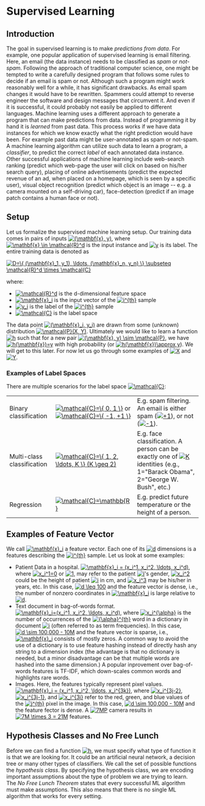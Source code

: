 # Supervised Learning

## Introduction

The goal in supervised learning is to make *predictions from data*. For example, one popular application of supervised learning is email filtering. Here, an email (the data instance) needs to be classified as *spam* or *not-spam*. Following the approach of traditional computer science, one might be tempted to write a carefully designed program that follows some rules to decide if an email is spam or not. Although such a program might work reasonably well for a while, it has significant drawbacks. As email spam changes it would have to be rewritten. Spammers could attempt to reverse engineer the software and design messages that circumvent it. And even if it is successful, it could probably not easily be applied to different languages. Machine learning uses a different approach to generate a program that can make predictions from data. Instead of programming it by hand it is *learned* from past data. This process works if we have data instances for which we know exactly what the right prediction would have been. For example past data might be user-annotated as spam or not-spam. A machine learning algorithm can utilize such data to learn a program, a *classifier*, to predict the correct *label* of each annotated data instance. Other successful applications of machine learning include web-search ranking (predict which web-page the user will click on based on his/her search query), placing of online advertisements (predict the expected revenue of an ad, when placed on a homepage, which is seen by a specific user), visual object recognition (predict which object is an image -- e.g. a camera mounted on a self-driving car), face-detection (predict if an image patch contains a human face or not).

## Setup

Let us formalize the supervised machine learning setup. Our training data comes in pairs of inputs <a href="https://www.codecogs.com/eqnedit.php?latex=(\mathbf{x},&space;y)" target="_blank"><img src="https://latex.codecogs.com/gif.latex?(\mathbf{x},&space;y)" title="(\mathbf{x}, y)" /></a>, where <a href="https://www.codecogs.com/eqnedit.php?latex=\mathbf{x}&space;\in&space;\mathcal{R}^d" target="_blank"><img src="https://latex.codecogs.com/gif.latex?\mathbf{x}&space;\in&space;\mathcal{R}^d" title="\mathbf{x} \in \mathcal{R}^d" /></a> is the input instance and <a href="https://www.codecogs.com/eqnedit.php?latex=y" target="_blank"><img src="https://latex.codecogs.com/gif.latex?y" title="y" /></a> is its label. The entire training data is denoted as

<a href="https://www.codecogs.com/eqnedit.php?latex=D=\{&space;(\mathbf{x}_1,&space;y_1),&space;\ldots,&space;(\mathbf{x}_n,&space;y_n)&space;\}&space;\subseteq&space;\mathcal{R}^d&space;\times&space;\mathcal{C}" target="_blank"><img src="https://latex.codecogs.com/gif.latex?D=\{&space;(\mathbf{x}_1,&space;y_1),&space;\ldots,&space;(\mathbf{x}_n,&space;y_n)&space;\}&space;\subseteq&space;\mathcal{R}^d&space;\times&space;\mathcal{C}" title="D=\{ (\mathbf{x}_1, y_1), \ldots, (\mathbf{x}_n, y_n) \} \subseteq \mathcal{R}^d \times \mathcal{C}" /></a>

where:

- <a href="https://www.codecogs.com/eqnedit.php?latex=\mathcal{R}^d" target="_blank"><img src="https://latex.codecogs.com/gif.latex?\mathcal{R}^d" title="\mathcal{R}^d" /></a> is the d-dimensional feature space
- <a href="https://www.codecogs.com/eqnedit.php?latex=\mathbf{x}_i" target="_blank"><img src="https://latex.codecogs.com/gif.latex?\mathbf{x}_i" title="\mathbf{x}_i" /></a> is the input vector of the <a href="https://www.codecogs.com/eqnedit.php?latex=i^{th}" target="_blank"><img src="https://latex.codecogs.com/gif.latex?i^{th}" title="i^{th}" /></a> sample
- <a href="https://www.codecogs.com/eqnedit.php?latex=y_i" target="_blank"><img src="https://latex.codecogs.com/gif.latex?y_i" title="y_i" /></a> is the label of the <a href="https://www.codecogs.com/eqnedit.php?latex=i^{th}" target="_blank"><img src="https://latex.codecogs.com/gif.latex?i^{th}" title="i^{th}" /></a> sample
- <a href="https://www.codecogs.com/eqnedit.php?latex=\mathcal{C}" target="_blank"><img src="https://latex.codecogs.com/gif.latex?\mathcal{C}" title="\mathcal{C}" /></a> is the label space

The data point <a href="https://www.codecogs.com/eqnedit.php?latex=(\mathbf{x}_i,&space;y_i)" target="_blank"><img src="https://latex.codecogs.com/gif.latex?(\mathbf{x}_i,&space;y_i)" title="(\mathbf{x}_i, y_i)" /></a> are drawn from some (unknown) distribution <a href="https://www.codecogs.com/eqnedit.php?latex=\mathcal{P}(X,&space;Y)" target="_blank"><img src="https://latex.codecogs.com/gif.latex?\mathcal{P}(X,&space;Y)" title="\mathcal{P}(X, Y)" /></a>. Ultimately we would like to learn a function <a href="https://www.codecogs.com/eqnedit.php?latex=h" target="_blank"><img src="https://latex.codecogs.com/gif.latex?h" title="h" /></a> such that for a new pair <a href="https://www.codecogs.com/eqnedit.php?latex=(\mathbf{x},&space;y)&space;\sim&space;\mathcal{P}" target="_blank"><img src="https://latex.codecogs.com/gif.latex?(\mathbf{x},&space;y)&space;\sim&space;\mathcal{P}" title="(\mathbf{x}, y) \sim \mathcal{P}" /></a>, we have <a href="https://www.codecogs.com/eqnedit.php?latex=h(\mathbf{x})=y" target="_blank"><img src="https://latex.codecogs.com/gif.latex?h(\mathbf{x})=y" title="h(\mathbf{x})=y" /></a> with high probability (or <a href="https://www.codecogs.com/eqnedit.php?latex=h(\mathbf{x})\approx&space;y" target="_blank"><img src="https://latex.codecogs.com/gif.latex?h(\mathbf{x})\approx&space;y" title="h(\mathbf{x})\approx y" /></a>). We will get to this later. For now let us go through some examples of <a href="https://www.codecogs.com/eqnedit.php?latex=X" target="_blank"><img src="https://latex.codecogs.com/gif.latex?X" title="X" /></a> and <a href="https://www.codecogs.com/eqnedit.php?latex=Y" target="_blank"><img src="https://latex.codecogs.com/gif.latex?Y" title="Y" /></a>.

### Examples of Label Spaces

There are multiple scenarios for the label space <a href="https://www.codecogs.com/eqnedit.php?latex=\mathcal{C}" target="_blank"><img src="https://latex.codecogs.com/gif.latex?\mathcal{C}" title="\mathcal{C}" /></a>:

| | | |
| - | - | - |
| Binary classification | <a href="https://www.codecogs.com/eqnedit.php?latex=\mathcal{C}=\{&space;0,&space;1&space;\}" target="_blank"><img src="https://latex.codecogs.com/gif.latex?\mathcal{C}=\{&space;0,&space;1&space;\}" title="\mathcal{C}=\{ 0, 1 \}" /></a> or <a href="https://www.codecogs.com/eqnedit.php?latex=\mathcal{C}=\{&space;-1,&space;&plus;1&space;\}" target="_blank"><img src="https://latex.codecogs.com/gif.latex?\mathcal{C}=\{&space;-1,&space;&plus;1&space;\}" title="\mathcal{C}=\{ -1, +1 \}" /></a> | E.g. spam filtering. An email is either spam (<a href="https://www.codecogs.com/eqnedit.php?latex=&plus;1" target="_blank"><img src="https://latex.codecogs.com/gif.latex?&plus;1" title="+1" /></a>), or not (<a href="https://www.codecogs.com/eqnedit.php?latex=-1" target="_blank"><img src="https://latex.codecogs.com/gif.latex?-1" title="-1" /></a>). |
| Multi-class classification | <a href="https://www.codecogs.com/eqnedit.php?latex=\mathcal{C}=\{&space;1,&space;2,&space;\ldots,&space;K&space;\}&space;(K&space;\geq&space;2)" target="_blank"><img src="https://latex.codecogs.com/gif.latex?\mathcal{C}=\{&space;1,&space;2,&space;\ldots,&space;K&space;\}&space;(K&space;\geq&space;2)" title="\mathcal{C}=\{ 1, 2, \ldots, K \} (K \geq 2)" /></a> | E.g. face classification. A person can be exactly one of <a href="https://www.codecogs.com/eqnedit.php?latex=K" target="_blank"><img src="https://latex.codecogs.com/gif.latex?K" title="K" /></a> identities (e.g., 1="Barack Obama", 2="George W. Bush", etc.) |
| Regression | <a href="https://www.codecogs.com/eqnedit.php?latex=\mathcal{C}=\mathbb{R}" target="_blank"><img src="https://latex.codecogs.com/gif.latex?\mathcal{C}=\mathbb{R}" title="\mathcal{C}=\mathbb{R}" /></a> | E.g. predict future temperature or the height of a person. |

## Examples of Feature Vector

We call <a href="https://www.codecogs.com/eqnedit.php?latex=\mathbf{x}_i" target="_blank"><img src="https://latex.codecogs.com/gif.latex?\mathbf{x}_i" title="\mathbf{x}_i" /></a> a feature vector. Each one of its <a href="https://www.codecogs.com/eqnedit.php?latex=d" target="_blank"><img src="https://latex.codecogs.com/gif.latex?d" title="d" /></a> dimensions is a features describing the <a href="https://www.codecogs.com/eqnedit.php?latex=i^{th}" target="_blank"><img src="https://latex.codecogs.com/gif.latex?i^{th}" title="i^{th}" /></a> sample. Let us look at some examples:

- Patient Data in a hospital. <a href="https://www.codecogs.com/eqnedit.php?latex=\mathbf{x}_i&space;=&space;(x_i^1,&space;x_i^2,&space;\ldots,&space;x_i^d)" target="_blank"><img src="https://latex.codecogs.com/gif.latex?\mathbf{x}_i&space;=&space;(x_i^1,&space;x_i^2,&space;\ldots,&space;x_i^d)" title="\mathbf{x}_i = (x_i^1, x_i^2, \ldots, x_i^d)" /></a>, where <a href="https://www.codecogs.com/eqnedit.php?latex=x_i^1=0" target="_blank"><img src="https://latex.codecogs.com/gif.latex?x_i^1=0" title="x_i^1=0" /></a> or <a href="https://www.codecogs.com/eqnedit.php?latex=1" target="_blank"><img src="https://latex.codecogs.com/gif.latex?1" title="1" /></a>, may refer to the patient <a href="https://www.codecogs.com/eqnedit.php?latex=i" target="_blank"><img src="https://latex.codecogs.com/gif.latex?i" title="i" /></a>'s gender, <a href="https://www.codecogs.com/eqnedit.php?latex=x_i^2" target="_blank"><img src="https://latex.codecogs.com/gif.latex?x_i^2" title="x_i^2" /></a> could be the height of patient <a href="https://www.codecogs.com/eqnedit.php?latex=i" target="_blank"><img src="https://latex.codecogs.com/gif.latex?i" title="i" /></a> in cm, and <a href="https://www.codecogs.com/eqnedit.php?latex=x_i^3" target="_blank"><img src="https://latex.codecogs.com/gif.latex?x_i^3" title="x_i^3" /></a> may be his/her in years, etc. In this case, <a href="https://www.codecogs.com/eqnedit.php?latex=d&space;\leq&space;100" target="_blank"><img src="https://latex.codecogs.com/gif.latex?d&space;\leq&space;100" title="d \leq 100" /></a> and the feature vector is dense, i.e., the number of nonzero coordinates in <a href="https://www.codecogs.com/eqnedit.php?latex=\mathbf{x}_i" target="_blank"><img src="https://latex.codecogs.com/gif.latex?\mathbf{x}_i" title="\mathbf{x}_i" /></a> is large relative to <a href="https://www.codecogs.com/eqnedit.php?latex=d" target="_blank"><img src="https://latex.codecogs.com/gif.latex?d" title="d" /></a>.
- Text document in bag-of-words format. <a href="https://www.codecogs.com/eqnedit.php?latex=\mathbf{x}_i=(x_i^1,&space;x_i^2,&space;\ldots,&space;x_i^d)" target="_blank"><img src="https://latex.codecogs.com/gif.latex?\mathbf{x}_i=(x_i^1,&space;x_i^2,&space;\ldots,&space;x_i^d)" title="\mathbf{x}_i=(x_i^1, x_i^2, \ldots, x_i^d)" /></a>, where <a href="https://www.codecogs.com/eqnedit.php?latex=x_i^{\alpha}" target="_blank"><img src="https://latex.codecogs.com/gif.latex?x_i^{\alpha}" title="x_i^{\alpha}" /></a> is the number of occurrences of the <a href="https://www.codecogs.com/eqnedit.php?latex={\alpha}^{th}" target="_blank"><img src="https://latex.codecogs.com/gif.latex?{\alpha}^{th}" title="{\alpha}^{th}" /></a> word in a dictionary in document <a href="https://www.codecogs.com/eqnedit.php?latex=i" target="_blank"><img src="https://latex.codecogs.com/gif.latex?i" title="i" /></a> (often referred to as term frequencies). In this case, <a href="https://www.codecogs.com/eqnedit.php?latex=d&space;\sim&space;100,000&space;-&space;10M" target="_blank"><img src="https://latex.codecogs.com/gif.latex?d&space;\sim&space;100,000&space;-&space;10M" title="d \sim 100,000 - 10M" /></a> and the feature vector is sparse, i.e., <a href="https://www.codecogs.com/eqnedit.php?latex=\mathbf{x}_i" target="_blank"><img src="https://latex.codecogs.com/gif.latex?\mathbf{x}_i" title="\mathbf{x}_i" /></a> consists of mostly zeros. A common way to avoid the use of a dictionary is to use feature hashing instead of directly hash any string to a dimension index (the advantage is that no dictionary is needed, but a minor disadvantage can be that multiple words are hashed into the same dimension.) A popular inprovement over bag-of-words features is TF-IDF, which down-scales common words and highlights rare words.
- Images. Here, the features typically represent pixel values. <a href="https://www.codecogs.com/eqnedit.php?latex=\mathbf{x}_i&space;=&space;(x_i^1,&space;x_i^2,&space;\ldots,&space;x_i^{3k})" target="_blank"><img src="https://latex.codecogs.com/gif.latex?\mathbf{x}_i&space;=&space;(x_i^1,&space;x_i^2,&space;\ldots,&space;x_i^{3k})" title="\mathbf{x}_i = (x_i^1, x_i^2, \ldots, x_i^{3k})" /></a>, where <a href="https://www.codecogs.com/eqnedit.php?latex=x_i^{3j-2}" target="_blank"><img src="https://latex.codecogs.com/gif.latex?x_i^{3j-2}" title="x_i^{3j-2}" /></a>, <a href="https://www.codecogs.com/eqnedit.php?latex=x_i^{3j-1}" target="_blank"><img src="https://latex.codecogs.com/gif.latex?x_i^{3j-1}" title="x_i^{3j-1}" /></a>, and <a href="https://www.codecogs.com/eqnedit.php?latex=x_i^{3j}" target="_blank"><img src="https://latex.codecogs.com/gif.latex?x_i^{3j}" title="x_i^{3j}" /></a> refer to the red, green, and blue values of the <a href="https://www.codecogs.com/eqnedit.php?latex=j^{th}" target="_blank"><img src="https://latex.codecogs.com/gif.latex?j^{th}" title="j^{th}" /></a> pixel in the image. In this case, <a href="https://www.codecogs.com/eqnedit.php?latex=d&space;\sim&space;100,000&space;-&space;10M" target="_blank"><img src="https://latex.codecogs.com/gif.latex?d&space;\sim&space;100,000&space;-&space;10M" title="d \sim 100,000 - 10M" /></a> and the feature fector is dense. A <a href="https://www.codecogs.com/eqnedit.php?latex=7MP" target="_blank"><img src="https://latex.codecogs.com/gif.latex?7MP" title="7MP" /></a> camera results in <a href="https://www.codecogs.com/eqnedit.php?latex=7M&space;\times&space;3&space;=&space;21M" target="_blank"><img src="https://latex.codecogs.com/gif.latex?7M&space;\times&space;3&space;=&space;21M" title="7M \times 3 = 21M" /></a> features.

## Hypothesis Classes and No Free Lunch

Before we can find a function <a href="https://www.codecogs.com/eqnedit.php?latex=h" target="_blank"><img src="https://latex.codecogs.com/gif.latex?h" title="h" /></a>, we must specify what type of function it is that we are looking for. It could be an artificial neural network, a decision tree or many other types of classifiers. We call the set of possible functions the *hypothesis class*. By specifying the hypothesis class, we are encoding important assumptions about the type of problem we are trying to learn. The *No Free Lunch Theorem* states that every successful ML algorithm must make assumptions. This also means that there is no single ML algorithm that works for every setting.
























